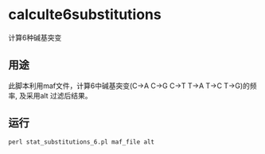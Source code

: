 # calculte6substitutions
计算6种碱基突变
## 用途
此脚本利用maf文件，计算6中碱基突变(C->A C->G C->T T->A T->C T->G)的频率, 及采用alt 过滤后结果。
## 运行
`perl stat_substitutions_6.pl maf_file alt`

